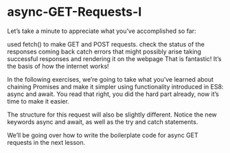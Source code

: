 # async-GET-Requests-I


Let’s take a minute to appreciate what you’ve accomplished so far:

used fetch() to make GET and POST requests.
check the status of the responses coming back
catch errors that might possibly arise
taking successful responses and rendering it on the webpage
That is fantastic! It’s the basis of how the internet works!

In the following exercises, we’re going to take what you’ve learned about chaining Promises and make it simpler using functionality introduced in ES8: async and await. You read that right, you did the hard part already, now it’s time to make it easier.

The structure for this request will also be slightly different. Notice the new keywords async and await, as well as the try and catch statements.

We’ll be going over how to write the boilerplate code for async GET requests in the next lesson.

